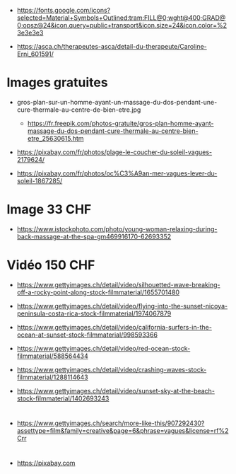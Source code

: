 -   https://fonts.google.com/icons?selected=Material+Symbols+Outlined:tram:FILL@0;wght@400;GRAD@0;opsz@24&icon.query=public+transport&icon.size=24&icon.color=%23e3e3e3

-   https://asca.ch/therapeutes-asca/detail-du-therapeute/Caroline-Erni_601591/

# Images gratuites

-   gros-plan-sur-un-homme-ayant-un-massage-du-dos-pendant-une-cure-thermale-au-centre-de-bien-etre.jpg

    -   https://fr.freepik.com/photos-gratuite/gros-plan-homme-ayant-massage-du-dos-pendant-cure-thermale-au-centre-bien-etre_25630615.htm

-   https://pixabay.com/fr/photos/plage-le-coucher-du-soleil-vagues-2179624/

-   https://pixabay.com/fr/photos/oc%C3%A9an-mer-vagues-lever-du-soleil-1867285/

# Image 33 CHF

-   https://www.istockphoto.com/photo/young-woman-relaxing-during-back-massage-at-the-spa-gm469916170-62693352

# Vidéo 150 CHF

-   https://www.gettyimages.ch/detail/video/silhouetted-wave-breaking-off-a-rocky-point-along-stock-filmmaterial/1655701480

-   https://www.gettyimages.ch/detail/video/flying-into-the-sunset-nicoya-peninsula-costa-rica-stock-filmmaterial/1974067879

-   https://www.gettyimages.ch/detail/video/california-surfers-in-the-ocean-at-sunset-stock-filmmaterial/998593366

-   https://www.gettyimages.ch/detail/video/red-ocean-stock-filmmaterial/588564434

-   https://www.gettyimages.ch/detail/video/crashing-waves-stock-filmmaterial/1288114643

-   https://www.gettyimages.ch/detail/video/sunset-sky-at-the-beach-stock-filmmaterial/1402693243

#

-   https://www.gettyimages.ch/search/more-like-this/907292430?assettype=film&family=creative&page=6&phrase=vagues&license=rf%2Crr

#

-   https://pixabay.com
